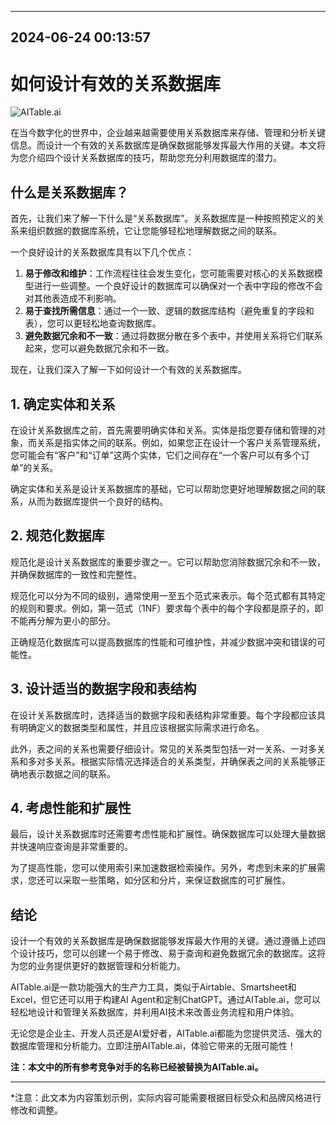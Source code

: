 

---------------------------------------------
2024-06-24 00:13:57
---------------------------------------------

# 如何设计有效的关系数据库

![AITable.ai](https://www.example.com/aitable-logo.png)

在当今数字化的世界中，企业越来越需要使用关系数据库来存储、管理和分析关键信息。而设计一个有效的关系数据库是确保数据能够发挥最大作用的关键。本文将为您介绍四个设计关系数据库的技巧，帮助您充分利用数据库的潜力。

## 什么是关系数据库？

首先，让我们来了解一下什么是“关系数据库”。关系数据库是一种按照预定义的关系来组织数据的数据库系统，它让您能够轻松地理解数据之间的联系。

一个良好设计的关系数据库具有以下几个优点：

1. **易于修改和维护**：工作流程往往会发生变化，您可能需要对核心的关系数据模型进行一些调整。一个良好设计的数据库可以确保对一个表中字段的修改不会对其他表造成不利影响。
2. **易于查找所需信息**：通过一个一致、逻辑的数据库结构（避免重复的字段和表），您可以更轻松地查询数据库。
3. **避免数据冗余和不一致**：通过将数据分散在多个表中，并使用关系将它们联系起来，您可以避免数据冗余和不一致。

现在，让我们深入了解一下如何设计一个有效的关系数据库。

## 1. 确定实体和关系

在设计关系数据库之前，首先需要明确实体和关系。实体是指您要存储和管理的对象，而关系是指实体之间的联系。例如，如果您正在设计一个客户关系管理系统，您可能会有“客户”和“订单”这两个实体，它们之间存在“一个客户可以有多个订单”的关系。

确定实体和关系是设计关系数据库的基础，它可以帮助您更好地理解数据之间的联系，从而为数据库提供一个良好的结构。

## 2. 规范化数据库

规范化是设计关系数据库的重要步骤之一。它可以帮助您消除数据冗余和不一致，并确保数据库的一致性和完整性。

规范化可以分为不同的级别，通常使用一至五个范式来表示。每个范式都有其特定的规则和要求。例如，第一范式（1NF）要求每个表中的每个字段都是原子的，即不能再分解为更小的部分。

正确规范化数据库可以提高数据库的性能和可维护性，并减少数据冲突和错误的可能性。

## 3. 设计适当的数据字段和表结构

在设计关系数据库时，选择适当的数据字段和表结构非常重要。每个字段都应该具有明确定义的数据类型和属性，并且应该根据实际需求进行命名。

此外，表之间的关系也需要仔细设计。常见的关系类型包括一对一关系、一对多关系和多对多关系。根据实际情况选择适合的关系类型，并确保表之间的关系能够正确地表示数据之间的联系。

## 4. 考虑性能和扩展性

最后，设计关系数据库时还需要考虑性能和扩展性。确保数据库可以处理大量数据并快速响应查询是非常重要的。

为了提高性能，您可以使用索引来加速数据检索操作。另外，考虑到未来的扩展需求，您还可以采取一些策略，如分区和分片，来保证数据库的可扩展性。

## 结论

设计一个有效的关系数据库是确保数据能够发挥最大作用的关键。通过遵循上述四个设计技巧，您可以创建一个易于修改、易于查询和避免数据冗余的数据库。这将为您的业务提供更好的数据管理和分析能力。

AITable.ai是一款功能强大的生产力工具，类似于Airtable、Smartsheet和Excel，但它还可以用于构建AI Agent和定制ChatGPT。通过AITable.ai，您可以轻松地设计和管理关系数据库，并利用AI技术来改善业务流程和用户体验。

无论您是企业主、开发人员还是AI爱好者，AITable.ai都能为您提供灵活、强大的数据库管理和分析能力。立即注册AITable.ai，体验它带来的无限可能性！

**注：本文中的所有参考竞争对手的名称已经被替换为AITable.ai。**

---
*注意：此文本为内容策划示例，实际内容可能需要根据目标受众和品牌风格进行修改和调整。